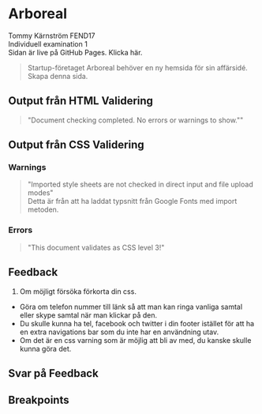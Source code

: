 # Arboreal
Tommy Kärnström FEND17<br/>
Individuell examination 1<br/>
Sidan är live på GitHub Pages. Klicka här.
> Startup-företaget Arboreal behöver en ny hemsida för sin affärsidé.<br/>
> Skapa denna sida.

## Output från HTML Validering
> "Document checking completed. No errors or warnings to show.""

## Output från CSS Validering
### Warnings
> "Imported style sheets are not checked in direct input and file upload modes"<br>
Detta är från att ha laddat typsnitt från Google Fonts med import metoden.

### Errors
> "This document validates as CSS level 3!"

## Feedback
1. Om möjligt försöka förkorta din css.
- Göra om telefon nummer till länk så att man kan ringa vanliga samtal eller skype samtal när man klickar på den.
-  Du skulle kunna ha tel, facebook och twitter i din footer istället för att ha en extra navigations bar som du inte har en användning utav.
- Om det är en css varning som är möjlig att bli av med, du kanske skulle kunna göra det.

## Svar på Feedback



## Breakpoints
